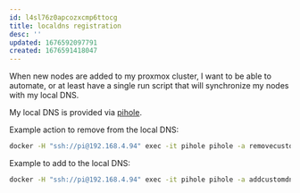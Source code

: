 ```yaml
---
id: l4sl76z0apcozxcmp6ttocg
title: localdns registration
desc: ''
updated: 1676592097791
created: 1676591418047
---
```


When new nodes are added to my proxmox cluster, I want to be able to automate, or at least have a single run script that will synchronize my nodes with my local DNS.

My local DNS is provided via [pihole](https://pi-hole.net/).

Example action to remove from the local DNS:
```bash
docker -H "ssh://pi@192.168.4.94" exec -it pihole pihole -a removecustomdns 192.168.4.118 swarm-02
```

Example to add to the local DNS:
```bash
docker -H "ssh://pi@192.168.4.94" exec -it pihole pihole -a addcustomdns 192.168.4.118 swarm-02
```